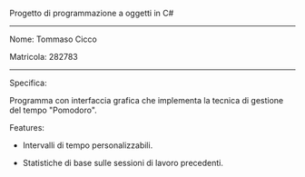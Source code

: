 Progetto di programmazione a oggetti in C#

------------------------------------------

Nome: Tommaso Cicco

Matricola: 282783

------------------------------------------

Specifica: 

Programma con interfaccia grafica che implementa la tecnica di gestione del tempo "Pomodoro".

Features:

* Intervalli di tempo personalizzabili.

* Statistiche di base sulle sessioni di lavoro precedenti.
